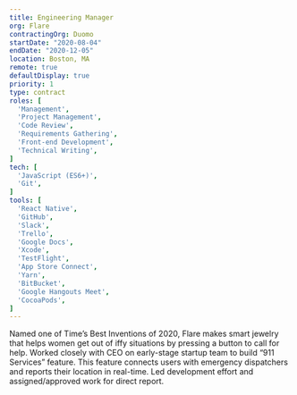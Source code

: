 ```yaml
---
title: Engineering Manager
org: Flare
contractingOrg: Duomo
startDate: "2020-08-04"
endDate: "2020-12-05"
location: Boston, MA
remote: true
defaultDisplay: true
priority: 1
type: contract
roles: [
  'Management',
  'Project Management',
  'Code Review',
  'Requirements Gathering',
  'Front-end Development',
  'Technical Writing',
]
tech: [
  'JavaScript (ES6+)',
  'Git',
]
tools: [
  'React Native',
  'GitHub',
  'Slack',
  'Trello',
  'Google Docs',
  'Xcode',
  'TestFlight',
  'App Store Connect',
  'Yarn',
  'BitBucket',
  'Google Hangouts Meet',
  'CocoaPods',
]
---
```


Named one of Time’s Best Inventions of 2020, Flare makes smart jewelry that helps women get out of iffy situations by pressing a button to call for help. Worked closely with CEO on early-stage startup team to build “911 Services” feature. This feature connects users with emergency dispatchers and reports their location in real-time. Led development effort and assigned/approved work for direct report.